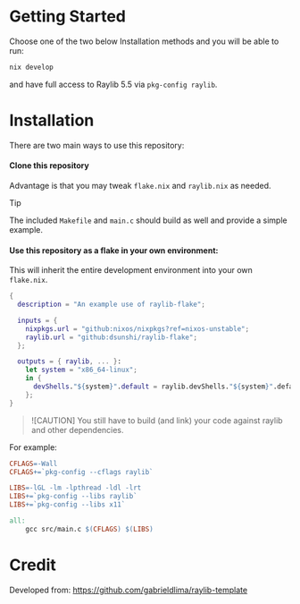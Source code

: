 
# Getting Started

Choose one of the two below Installation methods and you will be able to run:
```bash
nix develop
```

and have full access to Raylib 5.5 via `pkg-config raylib`.

# Installation

There are two main ways to use this repository:

#### Clone this repository

Advantage is that you may tweak `flake.nix` and `raylib.nix` as needed.

> [!TIP]
> The included `Makefile` and `main.c` should build as well and provide a simple example.

#### Use this repository as a flake in your own environment:

This will inherit the entire development environment into your own `flake.nix`.

```nix
{
  description = "An example use of raylib-flake";

  inputs = {
    nixpkgs.url = "github:nixos/nixpkgs?ref=nixos-unstable";
    raylib.url = "github:dsunshi/raylib-flake";
  };

  outputs = { raylib, ... }:
    let system = "x86_64-linux";
    in {
      devShells."${system}".default = raylib.devShells."${system}".default;
    };
}
```

> ![CAUTION]
> You still have to build (and link) your code against raylib and other dependencies.

For example:

``` Makefile
CFLAGS=-Wall
CFLAGS+=`pkg-config --cflags raylib`

LIBS=-lGL -lm -lpthread -ldl -lrt
LIBS+=`pkg-config --libs raylib`
LIBS+=`pkg-config --libs x11`

all:
	gcc src/main.c $(CFLAGS) $(LIBS)
```

# Credit

Developed from: https://github.com/gabrieldlima/raylib-template
